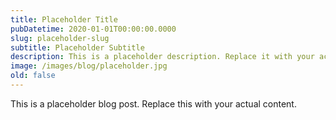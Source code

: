 ```yaml
---
title: Placeholder Title
pubDatetime: 2020-01-01T00:00:00.0000
slug: placeholder-slug
subtitle: Placeholder Subtitle
description: This is a placeholder description. Replace it with your actual content.
image: /images/blog/placeholder.jpg
old: false
---
```


This is a placeholder blog post. Replace this with your actual content.
